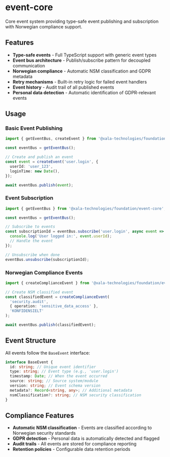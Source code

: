 # event-core

Core event system providing type-safe event publishing and subscription with Norwegian compliance support.

## Features

- **Type-safe events** - Full TypeScript support with generic event types
- **Event bus architecture** - Publish/subscribe pattern for decoupled communication
- **Norwegian compliance** - Automatic NSM classification and GDPR metadata
- **Retry mechanisms** - Built-in retry logic for failed event handlers
- **Event history** - Audit trail of all published events
- **Personal data detection** - Automatic identification of GDPR-relevant events

## Usage

### Basic Event Publishing

```typescript
import { getEventBus, createEvent } from '@xala-technologies/foundation/event-core';

const eventBus = getEventBus();

// Create and publish an event
const event = createEvent('user.login', {
  userId: 'user_123',
  loginTime: new Date(),
});

await eventBus.publish(event);
```

### Event Subscription

```typescript
import { getEventBus } from '@xala-technologies/foundation/event-core';

const eventBus = getEventBus();

// Subscribe to events
const subscriptionId = eventBus.subscribe('user.login', async event => {
  console.log('User logged in:', event.userId);
  // Handle the event
});

// Unsubscribe when done
eventBus.unsubscribe(subscriptionId);
```

### Norwegian Compliance Events

```typescript
import { createComplianceEvent } from '@xala-technologies/foundation/event-core';

// Create NSM classified event
const classifiedEvent = createComplianceEvent(
  'security.audit',
  { operation: 'sensitive_data_access' },
  'KONFIDENSIELT'
);

await eventBus.publish(classifiedEvent);
```

## Event Structure

All events follow the `BaseEvent` interface:

```typescript
interface BaseEvent {
  id: string; // Unique event identifier
  type: string; // Event type (e.g., 'user.login')
  timestamp: Date; // When the event occurred
  source: string; // Source system/module
  version: string; // Event schema version
  metadata?: Record<string, any>; // Additional metadata
  nsmClassification?: string; // NSM security classification
}
```

## Compliance Features

- **Automatic NSM classification** - Events are classified according to Norwegian security standards
- **GDPR detection** - Personal data is automatically detected and flagged
- **Audit trails** - All events are stored for compliance reporting
- **Retention policies** - Configurable data retention periods

